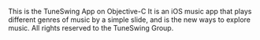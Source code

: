 
This is the TuneSwing App on Objective-C
It is an iOS music app that plays different genres of music by a simple slide, and is the new ways to explore music.
All rights reserved to the TuneSwing Group.
